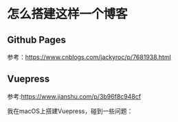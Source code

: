 # 怎么搭建这样一个博客

## Github Pages

参考：https://www.cnblogs.com/jackyroc/p/7681938.html

## Vuepress

参考:https://www.jianshu.com/p/3b96f8c948cf

我在macOS上搭建Vuepress，碰到一些问题：